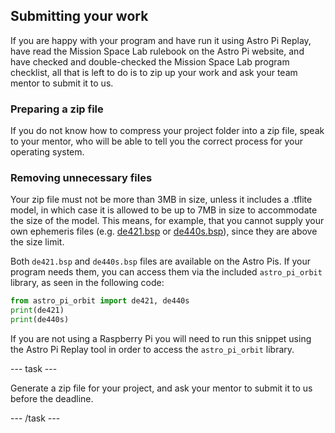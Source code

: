 ## Submitting your work

If you are happy with your program and have run it using Astro Pi Replay, have read the Mission Space Lab rulebook on the Astro Pi website, and have checked and double-checked the Mission Space Lab program checklist, all that is left to do is to zip up your work and ask your team mentor to submit it to us.

### Preparing a zip file

If you do not know how to compress your project folder into a zip file, speak to your mentor, who will be able to tell you the correct process for your operating system.

### Removing unnecessary files

Your zip file must not be more than 3MB in size, unless it includes a .tflite model, in which case it is allowed to be up to 7MB in size to accommodate the size of the model. This means, for example, that you cannot supply your own ephemeris files (e.g. [de421.bsp](https://naif.jpl.nasa.gov/pub/naif/generic_kernels/spk/planets/a_old_versions/de421.bsp) or [de440s.bsp](https://naif.jpl.nasa.gov/pub/naif/generic_kernels/spk/planets/de440s.bsp)), since they are above the size limit.

Both `de421.bsp` and `de440s.bsp` files are available on the Astro Pis. If your program needs them, you can access them via the included `astro_pi_orbit` library, as seen in the following code:

```Python
from astro_pi_orbit import de421, de440s
print(de421)
print(de440s)
```

If you are not using a Raspberry Pi you will need to run this snippet using the Astro Pi Replay tool in order to access the `astro_pi_orbit` library.

--- task ---

Generate a zip file for your project, and ask your mentor to submit it to us before the deadline.

--- /task --- 
